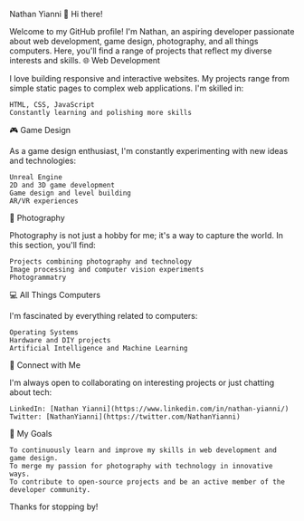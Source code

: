 Nathan Yianni
👋 Hi there!

Welcome to my GitHub profile! I'm Nathan, an aspiring developer passionate about web development, game design, photography, and all things computers. Here, you'll find a range of projects that reflect my diverse interests and skills.
🌐 Web Development

I love building responsive and interactive websites. My projects range from simple static pages to complex web applications. I'm skilled in:

    HTML, CSS, JavaScript
    Constantly learning and polishing more skills

🎮 Game Design

As a game design enthusiast, I'm constantly experimenting with new ideas and technologies:

    Unreal Engine
    2D and 3D game development
    Game design and level building
    AR/VR experiences

📸 Photography

Photography is not just a hobby for me; it's a way to capture the world. In this section, you'll find:

    Projects combining photography and technology
    Image processing and computer vision experiments
    Photogrammatry

💻 All Things Computers

I'm fascinated by everything related to computers:

    Operating Systems
    Hardware and DIY projects
    Artificial Intelligence and Machine Learning
    
🤝 Connect with Me

I'm always open to collaborating on interesting projects or just chatting about tech:

    LinkedIn: [Nathan Yianni](https://www.linkedin.com/in/nathan-yianni/)
    Twitter: [NathanYianni](https://twitter.com/NathanYianni)

🚀 My Goals

    To continuously learn and improve my skills in web development and game design.
    To merge my passion for photography with technology in innovative ways.
    To contribute to open-source projects and be an active member of the developer community.

Thanks for stopping by!
